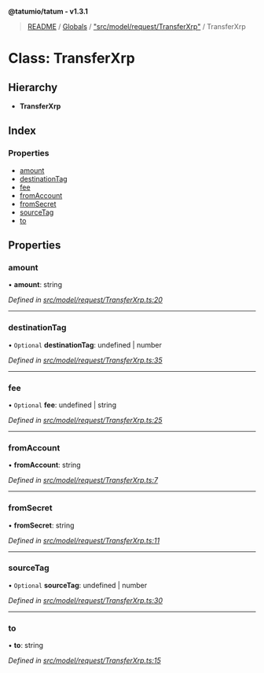 **@tatumio/tatum - v1.3.1**

> [README](../README.md) / [Globals](../globals.md) / ["src/model/request/TransferXrp"](../modules/_src_model_request_transferxrp_.md) / TransferXrp

# Class: TransferXrp

## Hierarchy

* **TransferXrp**

## Index

### Properties

* [amount](_src_model_request_transferxrp_.transferxrp.md#amount)
* [destinationTag](_src_model_request_transferxrp_.transferxrp.md#destinationtag)
* [fee](_src_model_request_transferxrp_.transferxrp.md#fee)
* [fromAccount](_src_model_request_transferxrp_.transferxrp.md#fromaccount)
* [fromSecret](_src_model_request_transferxrp_.transferxrp.md#fromsecret)
* [sourceTag](_src_model_request_transferxrp_.transferxrp.md#sourcetag)
* [to](_src_model_request_transferxrp_.transferxrp.md#to)

## Properties

### amount

•  **amount**: string

*Defined in [src/model/request/TransferXrp.ts:20](https://github.com/tatumio/tatum-js/blob/8f0f126/src/model/request/TransferXrp.ts#L20)*

___

### destinationTag

• `Optional` **destinationTag**: undefined \| number

*Defined in [src/model/request/TransferXrp.ts:35](https://github.com/tatumio/tatum-js/blob/8f0f126/src/model/request/TransferXrp.ts#L35)*

___

### fee

• `Optional` **fee**: undefined \| string

*Defined in [src/model/request/TransferXrp.ts:25](https://github.com/tatumio/tatum-js/blob/8f0f126/src/model/request/TransferXrp.ts#L25)*

___

### fromAccount

•  **fromAccount**: string

*Defined in [src/model/request/TransferXrp.ts:7](https://github.com/tatumio/tatum-js/blob/8f0f126/src/model/request/TransferXrp.ts#L7)*

___

### fromSecret

•  **fromSecret**: string

*Defined in [src/model/request/TransferXrp.ts:11](https://github.com/tatumio/tatum-js/blob/8f0f126/src/model/request/TransferXrp.ts#L11)*

___

### sourceTag

• `Optional` **sourceTag**: undefined \| number

*Defined in [src/model/request/TransferXrp.ts:30](https://github.com/tatumio/tatum-js/blob/8f0f126/src/model/request/TransferXrp.ts#L30)*

___

### to

•  **to**: string

*Defined in [src/model/request/TransferXrp.ts:15](https://github.com/tatumio/tatum-js/blob/8f0f126/src/model/request/TransferXrp.ts#L15)*
